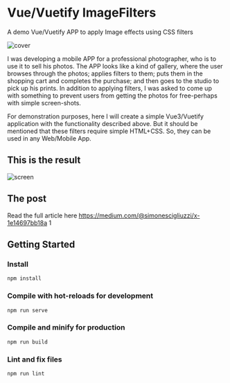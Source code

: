 # Vue/Vuetify ImageFilters
A demo Vue/Vuetify APP to apply Image effects using CSS filters

![cover](https://miro.medium.com/max/720/1*M0BncfU1BlAvXX_FOoXn3g.webp)

I was developing a mobile APP for a professional photographer, who is to use it to sell his photos. The APP looks like a kind of gallery, where the user browses through the photos; applies filters to them; puts them in the shopping cart and completes the purchase; and then goes to the studio to pick up his prints.
In addition to applying filters, I was asked to come up with something to prevent users from getting the photos for free-perhaps with simple screen-shots.

For demonstration purposes, here I will create a simple Vue3/Vuetify application with the functionality described above.
But it should be mentioned that these filters require simple HTML+CSS. So, they can be used in any Web/Mobile App.

## This is the result
![screen](https://github.com/SimoneVB/Vue-Vuetify-Image-Filters/blob/main/result.gif?raw=true)

## The post
Read the full article here https://medium.com/@simonescigliuzzi/x-1e14697bb18a
1
## Getting Started
### Install
```
npm install
```

### Compile with hot-reloads for development
```
npm run serve
```

### Compile and minify for production
```
npm run build
```

### Lint and fix files
```
npm run lint
```

